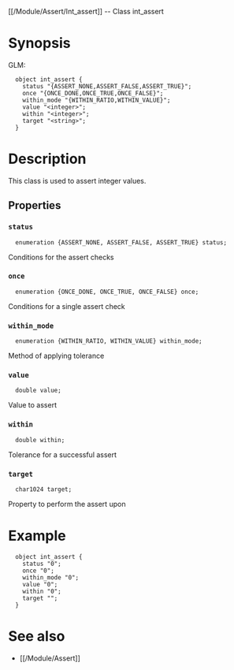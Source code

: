 [[/Module/Assert/Int_assert]] -- Class int_assert

# Synopsis

GLM:

~~~
  object int_assert {
    status "{ASSERT_NONE,ASSERT_FALSE,ASSERT_TRUE}";
    once "{ONCE_DONE,ONCE_TRUE,ONCE_FALSE}";
    within_mode "{WITHIN_RATIO,WITHIN_VALUE}";
    value "<integer>";
    within "<integer>";
    target "<string>";
  }
~~~

# Description

This class is used to assert integer values.

## Properties

### `status`

~~~
  enumeration {ASSERT_NONE, ASSERT_FALSE, ASSERT_TRUE} status;
~~~

Conditions for the assert checks

### `once`

~~~
  enumeration {ONCE_DONE, ONCE_TRUE, ONCE_FALSE} once;
~~~

Conditions for a single assert check

### `within_mode`

~~~
  enumeration {WITHIN_RATIO, WITHIN_VALUE} within_mode;
~~~

Method of applying tolerance

### `value`

~~~
  double value;
~~~

Value to assert

### `within`

~~~
  double within;
~~~

Tolerance for a successful assert

### `target`

~~~
  char1024 target;
~~~

Property to perform the assert upon

# Example

~~~
  object int_assert {
    status "0";
    once "0";
    within_mode "0";
    value "0";
    within "0";
    target "";
  }
~~~

# See also

* [[/Module/Assert]]

